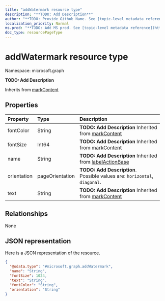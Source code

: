 ```yaml
---
title: "addWatermark resource type"
description: "**TODO: Add Description**"
author: "**TODO: Provide Github Name. See [topic-level metadata reference](https://msgo.azurewebsites.net/add/document/guidelines/metadata.html#topic-level-metadata)**"
localization_priority: Normal
ms.prod: "**TODO: Add MS prod. See [topic-level metadata reference](https://msgo.azurewebsites.net/add/document/guidelines/metadata.html#topic-level-metadata)**"
doc_type: resourcePageType
---
```


# addWatermark resource type


Namespace: microsoft.graph

**TODO: Add Description**


Inherits from [markContent](../resources/markcontent.md)

## Properties
|Property|Type|Description|
|:---|:---|:---|
|fontColor|String|**TODO: Add Description** Inherited from [markContent](../resources/markcontent.md)|
|fontSize|Int64|**TODO: Add Description** Inherited from [markContent](../resources/markcontent.md)|
|name|String|**TODO: Add Description** Inherited from [labelActionBase](../resources/labelactionbase.md)|
|orientation|pageOrientation|**TODO: Add Description**. Possible values are: `horizontal`, `diagonal`.|
|text|String|**TODO: Add Description** Inherited from [markContent](../resources/markcontent.md)|

## Relationships
None

## JSON representation
Here is a JSON representation of the resource.
<!-- {
  "blockType": "resource",
  "@odata.type": "microsoft.graph.addWatermark"
}
-->
``` json
{
  "@odata.type": "#microsoft.graph.addWatermark",
  "name": "String",
  "fontSize": 1024,
  "text": "String",
  "fontColor": "String",
  "orientation": "String"
}
```

